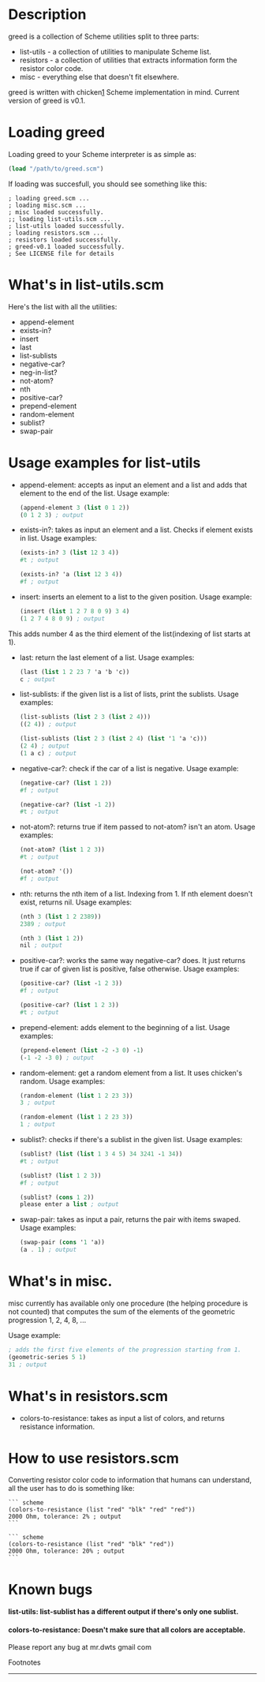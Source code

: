 # Description
  greed is a collection of Scheme utilities split to three parts:
  - list-utils - a collection of utilities to manipulate Scheme list.
  - resistors - a collection of utilities that extracts information form the resistor color code.
  - misc - everything else that doesn't fit elsewhere.

  greed is written with chicken[1] Scheme implementation in mind. Current version of greed is v0.1.

# Loading greed
  Loading greed to your Scheme interpreter is as simple as:

  ``` scheme
  (load "/path/to/greed.scm")
  ```

  If loading was succesfull, you should see something like this:
  ```
  ; loading greed.scm ...
  ; loading misc.scm ...
  ; misc loaded successfully.
  ;; loading list-utils.scm ...
  ; list-utils loaded successfully.
  ; loading resistors.scm ...
  ; resistors loaded successfully.
  ; greed-v0.1 loaded successfully.
  ; See LICENSE file for details
  ```

# What's in list-utils.scm

  Here's the list with all the utilities:

  - append-element
  - exists-in?
  - insert
  - last
  - list-sublists
  - negative-car?
  - neg-in-list?
  - not-atom?
  - nth
  - positive-car?
  - prepend-element
  - random-element
  - sublist?
  - swap-pair

# Usage examples for list-utils

  - append-element: accepts as input an element and a list and adds that element
  to the end of the list. Usage example:
    ``` scheme
    (append-element 3 (list 0 1 2))
    (0 1 2 3) ; output
    ```

  - exists-in?: takes as input an element and a list. Checks if element exists
  in list. Usage examples:
    ``` scheme
    (exists-in? 3 (list 12 3 4))
    #t ; output
    ```
    
    ``` scheme
    (exists-in? 'a (list 12 3 4))
    #f ; output
    ```

  - insert: inserts an element to a list to the given position. Usage example:

    ``` scheme
    (insert (list 1 2 7 8 0 9) 3 4)
    (1 2 7 4 8 0 9) ; output
    ```

  This adds number 4 as the third element of the list(indexing of list starts at
  1).

 - last: return the last element of a list. Usage examples:

   ``` scheme
   (last (list 1 2 23 7 'a 'b 'c))
   c ; output
   ```

 - list-sublists: if the given list is a list of lists, print the sublists. Usage examples:

    ``` scheme
    (list-sublists (list 2 3 (list 2 4)))
    ((2 4)) ; output
    ```

    ``` scheme
    (list-sublists (list 2 3 (list 2 4) (list '1 'a 'c)))
    (2 4) ; output
    (1 a c) ; output
    ```

  - negative-car?: check if the car of a list is negative. Usage example:

    ``` scheme
    (negative-car? (list 1 2))
    #f ; output
    ```

    ``` scheme
    (negative-car? (list -1 2))
    #t ; output
    ```

  - not-atom?: returns true if item passed to not-atom? isn't an atom.
  Usage examples:

    ``` scheme
    (not-atom? (list 1 2 3))
    #t ; output
    ```

    ``` scheme
    (not-atom? '())
    #f ; output
    ```

  - nth: returns the nth item of a list. Indexing from 1. If nth element doesn't
  exist, returns nil.
  Usage examples:

    ``` scheme
    (nth 3 (list 1 2 2389))
    2389 ; output
    ```

    ``` scheme
    (nth 3 (list 1 2))
    nil ; output
    ```

  - positive-car?: works the same way negative-car? does. It just returns true
  if car of given list is positive, false otherwise. Usage examples:

    ``` scheme
    (positive-car? (list -1 2 3))
    #f ; output
    ```

    ``` scheme
    (positive-car? (list 1 2 3))
    #t ; output
    ```

  - prepend-element: adds element to the beginning of a list. Usage examples:

    ``` scheme
    (prepend-element (list -2 -3 0) -1)
    (-1 -2 -3 0) ; output
    ```

  - random-element: get a random element from a list. It uses chicken's random.
  Usage examples:

    ``` scheme
    (random-element (list 1 2 23 3))
    3 ; output
    ```

    ``` scheme
    (random-element (list 1 2 23 3))
    1 ; output
    ```
    
  - sublist?: checks if there's a sublist in the given list. Usage examples:

    ``` scheme
    (sublist? (list (list 1 3 4 5) 34 3241 -1 34))
    #t ; output
    ```

    ``` scheme
    (sublist? (list 1 2 3))
    #f ; output
    ```

    ``` scheme
    (sublist? (cons 1 2))
    please enter a list ; output
    ```

  - swap-pair: takes as input a pair, returns the pair with items swaped.
  Usage examples:

    ``` scheme
    (swap-pair (cons '1 'a))
    (a . 1) ; output
    ```

# What's in misc.
  misc currently has available only one procedure (the helping procedure is not
  counted) that computes the sum of the elements of the geometric progression
  1, 2, 4, 8, ...

  Usage example:

  ``` scheme
  ; adds the first five elements of the progression starting from 1.
  (geometric-series 5 1)
  31 ; output
  ```

# What's in resistors.scm

  - colors-to-resistance: takes as input a list of colors, and returns
  resistance information.

# How to use resistors.scm

  Converting resistor color code to information that humans can understand, all
  the user has to do is something like:

    ``` scheme
    (colors-to-resistance (list "red" "blk" "red" "red"))
    2000 Ohm, tolerance: 2% ; output
    ```

    ``` scheme
    (colors-to-resistance (list "red" "blk" "red"))
    2000 Ohm, tolerance: 20% ; output
    ```

# Known bugs

#### list-utils: list-sublist has a different output if there's only one sublist.

#### colors-to-resistance: Doesn't make sure that all colors are acceptable.

Please report any bug at mr.dwts <AT> gmail <DOT> com


Footnotes
_________

[1]: http://www.call-cc.org/

